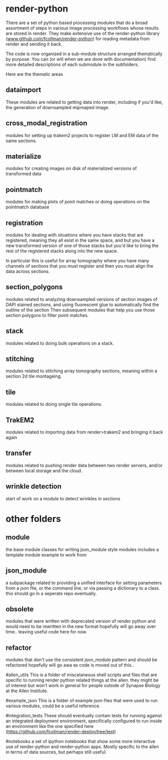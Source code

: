 # render-python
There are a set of python based processing modules that do a broad assortment of steps in various image processing workflows whose results are stored in render.  They make extensive use of the render-python library (www.github.com/fcollman/render-python) for reading metadata from render and sending it back.

The code is now organized in a sub-module structure arranged thematically by purpose.  You can (or will when we are done with documentation) find more detailed descriptions of each submodule in the subfolders. 

Here are the thematic areas

## dataimport
These modules are related to getting data into render, including if you'd like, the generation of downsampled mipmaped image.

## cross_modal_registration
modules for setting up trakem2 projects to register LM and EM data of the same sections.

## materialize
modules for creating images on disk of materialized versions of transformed data

## pointmatch
modules for making plots of point matches or doing operations on the pointmatch database

## registration
modules for dealing with situations where you have stacks that are registered,
meaning they all exist in the same space, and but you have a new transformed version of one of those stacks
but you'd like to bring the rest of the registered stacks along into the new space.

In particular this is useful for array tomography where you have many channels of sections that you must register
and then you must align the data across sections.

## section_polygons
modules related to analyzing downsampled versions of section images of DAPI
stained sections, and using fluorescent glue to automatically find the outline of the section
Then subsequent modules that help you use those section polygons to filter point matches.

## stack
modules related to doing bulk operations on a stack.

## stitching
modules related to stitching array tomography sections, meaning within a section 2d tile montageing.

## tile
modules related to doing single tile operations.

## TrakEM2
modules related to importing data from render>trakem2 and bringing it back again

## transfer
modules related to pushing render data between two render servers,
and/or between local storage and the cloud.

## wrinkle detection
start of work on a module to detect wrinkles in sections

# other folders

## module
the base module classes for writing json_module style modules
includes a template module example to work from

## json_module
a subpackage related to providing a unified interface for setting parameters from a json file, or the command line, or via passing a dictionary to a class. this should go in a seperate repo eventually.

## obsolete
modules that were written with deprecated version of render python and would need to be rewritten in the new format
hopefully will go away over time.. leaving useful code here for now.

## refactor
modules that don't use the consistent json_module pattern and should be refactored
hopefully will go awa as code is moved out of this..

#allen_utils
This is a folder of miscelaneous shell scripts and files that are specific to running render python related things at the allen.  they might be of interest but won't work in general for people outside of Synapse Biology at the Allen Institute.

#example_json
This is a folder of example json files that were used to run various modules, could be a useful reference.

#integration_tests
These should eventually contain tests for running against an integrated deployment environment, specifically configured to run inside an environment like the one specified here (https://github.com/fcollman/render-deploy/tree/test)

#notebooks
a set of ipython notebooks that show some more interactive use of render-python and render-python apps.  Mostly specific to the allen in terms of data sources, but perhaps still useful.
